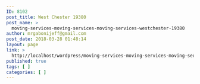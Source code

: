 ```yaml
---
ID: 8102
post_title: West Chester 19380
post_name: >
  moving-services-moving-services-moving-services-westchester-19380
author: mrgabonijeff@gmail.com
post_date: 2018-03-28 01:48:14
layout: page
link: >
  http://localhost/wordpress/moving-services-moving-services-moving-services-westchester-19380/
published: true
tags: [ ]
categories: [ ]
---
```

